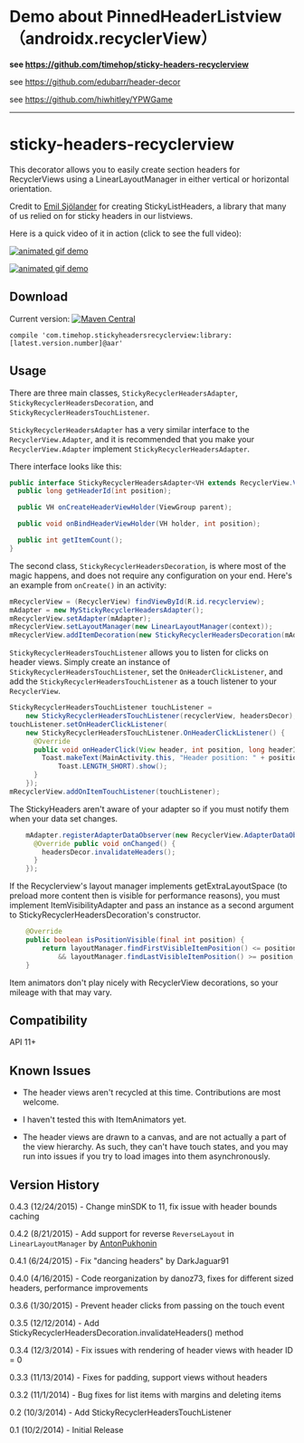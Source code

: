 # Demo about PinnedHeaderListview （androidx.recyclerView）

**see https://github.com/timehop/sticky-headers-recyclerview**

see https://github.com/edubarr/header-decor

see https://github.com/hiwhitley/YPWGame

-------------

sticky-headers-recyclerview
===========================

This decorator allows you to easily create section headers for RecyclerViews using a
LinearLayoutManager in either vertical or horizontal orientation.

Credit to [Emil Sjölander](https://github.com/emilsjolander) for creating StickyListHeaders,
a library that many of us relied on for sticky headers in our listviews.

Here is a quick video of it in action (click to see the full video):

[![animated gif demo](http://i.imgur.com/I0ztoPw.gif)](https://www.youtube.com/watch?v=zluBwbf3aew)

[![animated gif demo](http://i.imgur.com/b5pJjtL.gif)](https://www.youtube.com/watch?v=zluBwbf3aew)

Download
--------

Current version: [![Maven Central](https://maven-badges.herokuapp.com/maven-central/com.timehop.stickyheadersrecyclerview/library/badge.svg)](https://maven-badges.herokuapp.com/maven-central/com.timehop.stickyheadersrecyclerview/library)

    compile 'com.timehop.stickyheadersrecyclerview:library:[latest.version.number]@aar'


Usage
-----

There are three main classes, `StickyRecyclerHeadersAdapter`, `StickyRecyclerHeadersDecoration`,
and `StickyRecyclerHeadersTouchListener`.

`StickyRecyclerHeadersAdapter` has a very similar interface to the `RecyclerView.Adapter`, and it
is recommended that you make your `RecyclerView.Adapter` implement `StickyRecyclerHeadersAdapter`.

There interface looks like this:

```java
public interface StickyRecyclerHeadersAdapter<VH extends RecyclerView.ViewHolder> {
  public long getHeaderId(int position);

  public VH onCreateHeaderViewHolder(ViewGroup parent);

  public void onBindHeaderViewHolder(VH holder, int position);

  public int getItemCount();
}
```

The second class, `StickyRecyclerHeadersDecoration`, is where most of the magic happens, and does
not require any configuration on your end.  Here's an example from `onCreate()` in an activity:

```java
mRecyclerView = (RecyclerView) findViewById(R.id.recyclerview);
mAdapter = new MyStickyRecyclerHeadersAdapter();
mRecyclerView.setAdapter(mAdapter);
mRecyclerView.setLayoutManager(new LinearLayoutManager(context));
mRecyclerView.addItemDecoration(new StickyRecyclerHeadersDecoration(mAdapter));
```

`StickyRecyclerHeadersTouchListener` allows you to listen for clicks on header views.
Simply create an instance of `StickyRecyclerHeadersTouchListener`, set the `OnHeaderClickListener`,
and add the `StickyRecyclerHeadersTouchListener` as a touch listener to your `RecyclerView`.

```java
StickyRecyclerHeadersTouchListener touchListener =
    new StickyRecyclerHeadersTouchListener(recyclerView, headersDecor);
touchListener.setOnHeaderClickListener(
    new StickyRecyclerHeadersTouchListener.OnHeaderClickListener() {
      @Override
      public void onHeaderClick(View header, int position, long headerId) {
        Toast.makeText(MainActivity.this, "Header position: " + position + ", id: " + headerId,
            Toast.LENGTH_SHORT).show();
      }
    });
mRecyclerView.addOnItemTouchListener(touchListener);
```

The StickyHeaders aren't aware of your adapter so if you must notify them when your data set changes.

```java
    mAdapter.registerAdapterDataObserver(new RecyclerView.AdapterDataObserver() {
      @Override public void onChanged() {
        headersDecor.invalidateHeaders();
      }
    });
```

If the Recyclerview's layout manager implements getExtraLayoutSpace (to preload more content then is
visible for performance reasons), you must implement ItemVisibilityAdapter and pass an instance as a
second argument to StickyRecyclerHeadersDecoration's constructor.
```java
    @Override
    public boolean isPositionVisible(final int position) {
        return layoutManager.findFirstVisibleItemPosition() <= position
            && layoutManager.findLastVisibleItemPosition() >= position;
    }
```


Item animators don't play nicely with RecyclerView decorations, so your mileage with that may vary.

Compatibility
-------------

API 11+

Known Issues
------------

* The header views aren't recycled at this time.  Contributions are most welcome.

* I haven't tested this with ItemAnimators yet.

* The header views are drawn to a canvas, and are not actually a part of the view hierarchy. As such, they can't have touch states, and you may run into issues if you try to load images into them asynchronously.

Version History
---------------
0.4.3 (12/24/2015) - Change minSDK to 11, fix issue with header bounds caching

0.4.2 (8/21/2015) - Add support for reverse `ReverseLayout` in `LinearLayoutManager` by [AntonPukhonin](https://github.com/AntonPukhonin)

0.4.1 (6/24/2015) - Fix "dancing headers" by DarkJaguar91

0.4.0 (4/16/2015) - Code reorganization by danoz73, fixes for different sized headers, performance improvements

0.3.6 (1/30/2015) - Prevent header clicks from passing on the touch event

0.3.5 (12/12/2014) - Add StickyRecyclerHeadersDecoration.invalidateHeaders() method

0.3.4 (12/3/2014) - Fix issues with rendering of header views with header ID = 0

0.3.3 (11/13/2014) - Fixes for padding, support views without headers

0.3.2 (11/1/2014) - Bug fixes for list items with margins and deleting items

0.2 (10/3/2014) - Add StickyRecyclerHeadersTouchListener

0.1 (10/2/2014) - Initial Release
